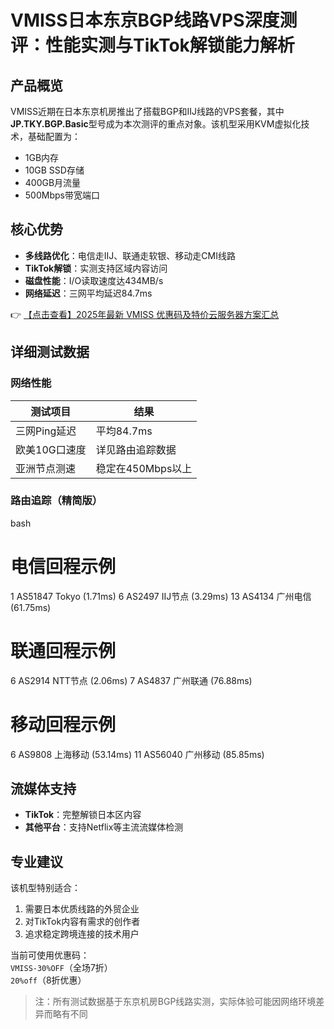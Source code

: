 # VMISS日本东京BGP线路VPS深度测评：性能实测与TikTok解锁能力解析

## 产品概览
VMISS近期在日本东京机房推出了搭载BGP和IIJ线路的VPS套餐，其中**JP.TKY.BGP.Basic**型号成为本次测评的重点对象。该机型采用KVM虚拟化技术，基础配置为：
- 1GB内存
- 10GB SSD存储
- 400GB月流量
- 500Mbps带宽端口

## 核心优势
- **多线路优化**：电信走IIJ、联通走软银、移动走CMI线路
- **TikTok解锁**：实测支持区域内容访问
- **磁盘性能**：I/O读取速度达434MB/s
- **网络延迟**：三网平均延迟84.7ms

👉 [【点击查看】2025年最新 VMISS 优惠码及特价云服务器方案汇总](https://bit.ly/Vmiss)

## 详细测试数据
### 网络性能
| 测试项目       | 结果              |
|----------------|-------------------|
| 三网Ping延迟   | 平均84.7ms        |
| 欧美10G口速度 | 详见路由追踪数据  |
| 亚洲节点测速   | 稳定在450Mbps以上 |

### 路由追踪（精简版）
bash
# 电信回程示例
1  AS51847  Tokyo (1.71ms)
6  AS2497   IIJ节点 (3.29ms)
13 AS4134   广州电信 (61.75ms)

# 联通回程示例
6  AS2914   NTT节点 (2.06ms)
7  AS4837   广州联通 (76.88ms)

# 移动回程示例
6  AS9808   上海移动 (53.14ms)
11 AS56040  广州移动 (85.85ms)

## 流媒体支持
- **TikTok**：完整解锁日本区内容
- **其他平台**：支持Netflix等主流流媒体检测

## 专业建议
该机型特别适合：
1. 需要日本优质线路的外贸企业
2. 对TikTok内容有需求的创作者
3. 追求稳定跨境连接的技术用户

当前可使用优惠码：  
`VMISS-30%OFF`（全场7折）  
`20%off`（8折优惠）

> 注：所有测试数据基于东京机房BGP线路实测，实际体验可能因网络环境差异而略有不同